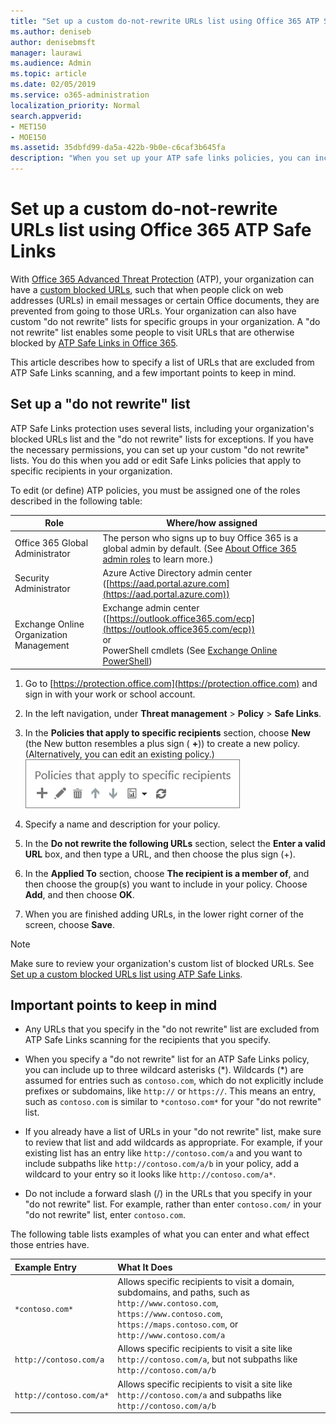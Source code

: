 ```yaml
---
title: "Set up a custom do-not-rewrite URLs list using Office 365 ATP Safe Links"
ms.author: deniseb
author: denisebmsft
manager: laurawi
ms.audience: Admin
ms.topic: article
ms.date: 02/05/2019
ms.service: o365-administration
localization_priority: Normal
search.appverid:
- MET150
- MOE150
ms.assetid: 35dbfd99-da5a-422b-9b0e-c6caf3b645fa
description: "When you set up your ATP safe links policies, you can include a do-not-rewrite' list of URLs to enable some people in your organization to visit sites that you include in your list."
---
```


# Set up a custom do-not-rewrite URLs list using Office 365 ATP Safe Links

With [Office 365 Advanced Threat Protection](office-365-atp.md) (ATP), your organization can have a [custom blocked URLs](set-up-a-custom-blocked-urls-list-wtih-atp.md), such that when people click on web addresses (URLs) in email messages or certain Office documents, they are prevented from going to those URLs. Your organization can also have custom "do not rewrite" lists for specific groups in your organization. A "do not rewrite" list enables some people to visit URLs that are otherwise blocked by [ATP Safe Links in Office 365](atp-safe-links.md). 
  
This article describes how to specify a list of URLs that are excluded from ATP Safe Links scanning, and a few important points to keep in mind.

## Set up a "do not rewrite" list

ATP Safe Links protection uses several lists, including your organization's blocked URLs list and the "do not rewrite" lists for exceptions. If you have the necessary permissions, you can set up your custom "do not rewrite" lists. You do this when you add or edit Safe Links policies that apply to specific recipients in your organization. 

To edit (or define) ATP policies, you must be assigned one of the roles described in the following table:

|Role  |Where/how assigned  |
|---------|---------|
|Office 365 Global Administrator |The person who signs up to buy Office 365 is a global admin by default. (See [About Office 365 admin roles](https://docs.microsoft.com/office365/admin/add-users/about-admin-roles) to learn more.)         |
|Security Administrator |Azure Active Directory admin center ([https://aad.portal.azure.com](https://aad.portal.azure.com))|
|Exchange Online Organization Management |Exchange admin center ([https://outlook.office365.com/ecp](https://outlook.office365.com/ecp)) <br>or <br>  PowerShell cmdlets (See [Exchange Online PowerShell](https://docs.microsoft.com/powershell/exchange/exchange-online/exchange-online-powershell?view=exchange-ps)) |
  
1. Go to [https://protection.office.com](https://protection.office.com) and sign in with your work or school account. 
    
2. In the left navigation, under **Threat management** \> **Policy** \> **Safe Links**.
    
3. In the **Policies that apply to specific recipients** section, choose **New** (the New button resembles a plus sign ( **+**)) to create a new policy. (Alternatively, you can edit an existing policy.)<br/>![Choose New to add a Safe Links policy for specific email recipients](media/01073f42-3cec-4ddb-8c10-4d33ec434676.png)
  
4. Specify a name and description for your policy.
    
5. In the **Do not rewrite the following URLs** section, select the **Enter a valid URL** box, and then type a URL, and then choose the plus sign (+). 
    
6. In the **Applied To** section, choose **The recipient is a member of**, and then choose the group(s) you want to include in your policy. Choose **Add**, and then choose **OK**.
    
7. When you are finished adding URLs, in the lower right corner of the screen, choose **Save**.
    
> [!NOTE]
> Make sure to review your organization's custom list of blocked URLs. See [Set up a custom blocked URLs list using ATP Safe Links](set-up-a-custom-blocked-urls-list-wtih-atp.md). 
  
## Important points to keep in mind

- Any URLs that you specify in the "do not rewrite" list are excluded from ATP Safe Links scanning for the recipients that you specify.
 
- When you specify a "do not rewrite" list for an ATP Safe Links policy, you can include up to three wildcard asterisks (\*). Wildcards (\*) are assumed for entries such as `contoso.com`, which do not explicitly include prefixes or subdomains, like `http://` or `https://`. This means an entry, such as `contoso.com` is similar to `*contoso.com*` for your "do not rewrite" list.

- If you already have a list of URLs in your "do not rewrite" list, make sure to review that list and add wildcards as appropriate. For example, if your existing list has an entry like `http://contoso.com/a` and you want to include subpaths like `http://contoso.com/a/b` in your policy, add a wildcard to your entry so it looks like `http://contoso.com/a*`.
    
- Do not include a forward slash (/) in the URLs that you specify in your "do not rewrite" list. For example, rather than enter `contoso.com/` in your "do not rewrite" list, enter `contoso.com`.
    
The following table lists examples of what you can enter and what effect those entries have.
    
|**Example Entry**|**What It Does**|
|:-----|:-----|
|`*contoso.com*`  <br/> |Allows specific recipients to visit a domain, subdomains, and paths, such as `http://www.contoso.com`, `https://www.contoso.com`, `https://maps.contoso.com`, or `http://www.contoso.com/a`  <br/> |
|`http://contoso.com/a`  <br/> |Allows specific recipients to visit a site like `http://contoso.com/a`, but not subpaths like `http://contoso.com/a/b`  <br/> |
|`http://contoso.com/a*`  <br/> |Allows specific recipients to visit a site like `http://contoso.com/a` and subpaths like `http://contoso.com/a/b`  <br/> |
   
 